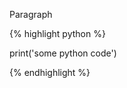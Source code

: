 <div style="text-align: justify">
<p>Paragraph</p>
</div>

{% highlight python %}

print('some python code')

{% endhighlight %}
